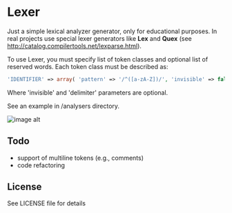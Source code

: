 # Lexer

Just a simple lexical analyzer generator, only for educational purposes. In real projects use special lexer generators like **Lex** and **Quex** (see http://catalog.compilertools.net/lexparse.html).

To use Lexer, you must specify list of token classes and optional list of reserved words.
Each token class must be described as:
```php
'IDENTIFIER' => array( 'pattern' => '/^([a-zA-Z])/', 'invisible' => false, 'delimiter' => false )
```
Where 'invisible' and 'delimiter' parameters are optional.

See an example in /analysers directory.

![image alt][1]
## Todo
 - support of multiline tokens (e.g., comments)
 - code refactoring

## License
See LICENSE file for details

[1]: https://raw.github.com/FedorKurilov/lexer/master/la.png
